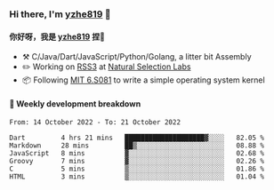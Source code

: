 ### Hi there, I'm [yzhe819](https://github.com/yzhe819) 👋

#### 你好呀，我是 [yzhe819](https://github.com/yzhe819) 捏👋

- :hammer_and_pick: C/Java/Dart/JavaScript/Python/Golang, a litter bit Assembly
- :pencil2: Working on [RSS3](https://github.com/NaturalSelectionLabs/RSS3) at [Natural Selection Labs](https://github.com/NaturalSelectionLabs)
- 📦 Following [MIT 6.S081](https://pdos.csail.mit.edu/6.S081/2020/) to write a simple operating system kernel



#### 📝 Weekly development breakdown

<!--START_SECTION:waka-->

```text
From: 14 October 2022 - To: 21 October 2022

Dart         4 hrs 21 mins   ████████████████████▓░░░░   82.05 %
Markdown     28 mins         ██▒░░░░░░░░░░░░░░░░░░░░░░   08.88 %
JavaScript   8 mins          ▓░░░░░░░░░░░░░░░░░░░░░░░░   02.68 %
Groovy       7 mins          ▓░░░░░░░░░░░░░░░░░░░░░░░░   02.26 %
C            5 mins          ▒░░░░░░░░░░░░░░░░░░░░░░░░   01.86 %
HTML         3 mins          ▒░░░░░░░░░░░░░░░░░░░░░░░░   01.04 %
```

<!--END_SECTION:waka-->



